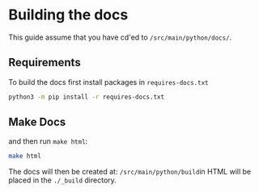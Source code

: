 <!--
{% comment %}
Licensed to the Apache Software Foundation (ASF) under one
or more contributor license agreements.  See the NOTICE file
distributed with this work for additional information
regarding copyright ownership.  The ASF licenses this file
to you under the Apache License, Version 2.0 (the
"License"); you may not use this file except in compliance
with the License.  You may obtain a copy of the License at

   http://www.apache.org/licenses/LICENSE-2.0

Unless required by applicable law or agreed to in writing,
software distributed under the License is distributed on an
"AS IS" BASIS, WITHOUT WARRANTIES OR CONDITIONS OF ANY
KIND, either express or implied.  See the License for the
specific language governing permissions and limitations
under the License.
{% end comment %}
-->

# Building the docs

This guide assume that you have cd'ed to `/src/main/python/docs/`.

## Requirements

To build the docs first install packages in `requires-docs.txt`

```bash
python3 -m pip install -r requires-docs.txt
```

## Make Docs

and then run `make html`:

```bash
make html
```

The docs will then be created at: `/src/main/python/build`in HTML will be placed in the `./_build` directory.

